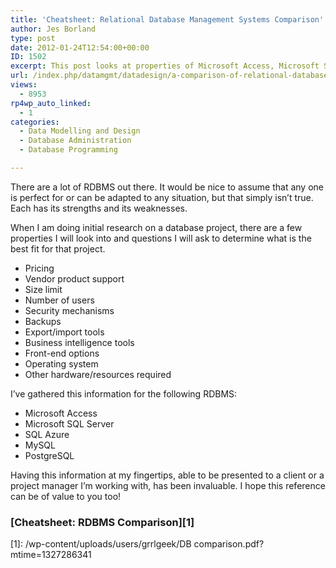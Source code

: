 ```yaml
---
title: 'Cheatsheet: Relational Database Management Systems Comparison'
author: Jes Borland
type: post
date: 2012-01-24T12:54:00+00:00
ID: 1502
excerpt: This post looks at properties of Microsoft Access, Microsoft SQL Server, SQL Azure, MySQL, and PostgreSQL. Use it to help you determine what might be best for your needs.
url: /index.php/datamgmt/datadesign/a-comparison-of-relational-database/
views:
  - 8953
rp4wp_auto_linked:
  - 1
categories:
  - Data Modelling and Design
  - Database Administration
  - Database Programming

---
```

There are a lot of RDBMS out there. It would be nice to assume that any one is perfect for or can be adapted to any situation, but that simply isn&#8217;t true. Each has its strengths and its weaknesses. 

When I am doing initial research on a database project, there are a few properties I will look into and questions I will ask to determine what is the best fit for that project. 

  * Pricing 
  * Vendor product support 
  * Size limit 
  * Number of users 
  * Security mechanisms 
  * Backups 
  * Export/import tools 
  * Business intelligence tools 
  * Front-end options 
  * Operating system 
  * Other hardware/resources required 

I&#8217;ve gathered this information for the following RDBMS: 

  * Microsoft Access 
  * Microsoft SQL Server 
  * SQL Azure 
  * MySQL 
  * PostgreSQL 

Having this information at my fingertips, able to be presented to a client or a project manager I&#8217;m working with, has been invaluable. I hope this reference can be of value to you too! 

### [Cheatsheet: RDBMS Comparison][1]

 [1]: /wp-content/uploads/users/grrlgeek/DB comparison.pdf?mtime=1327286341